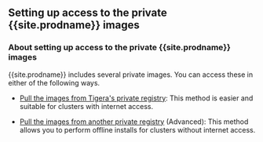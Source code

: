 ## Setting up access to the private {{site.prodname}} images

### About setting up access to the private {{site.prodname}} images

{{site.prodname}} includes several private images. You can access these
in either of the following ways.

- [Pull the images from Tigera's private registry](#pulling-the-images-from-tigeras-private-registry):
  This method is easier and suitable for clusters with internet access.

- [Pull the images from another private registry](#pulling-the-images-from-another-private-registry)
  (Advanced): This method allows you to perform offline installs for clusters
  without internet access.

